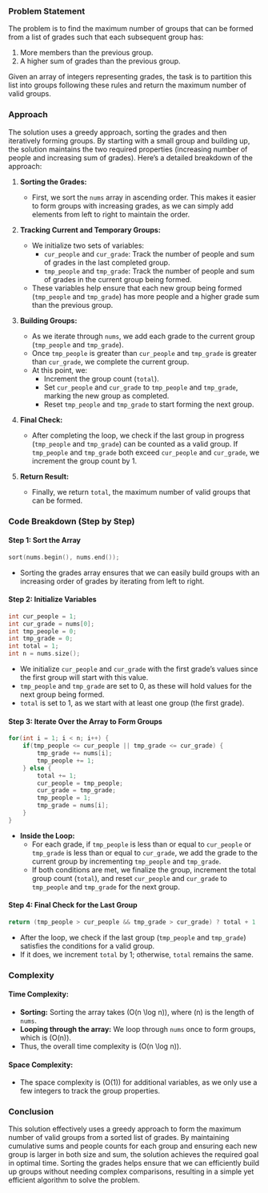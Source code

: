 ### Problem Statement

The problem is to find the maximum number of groups that can be formed from a list of grades such that each subsequent group has:
1. More members than the previous group.
2. A higher sum of grades than the previous group.

Given an array of integers representing grades, the task is to partition this list into groups following these rules and return the maximum number of valid groups.

### Approach

The solution uses a greedy approach, sorting the grades and then iteratively forming groups. By starting with a small group and building up, the solution maintains the two required properties (increasing number of people and increasing sum of grades). Here’s a detailed breakdown of the approach:

1. **Sorting the Grades:**  
   - First, we sort the `nums` array in ascending order. This makes it easier to form groups with increasing grades, as we can simply add elements from left to right to maintain the order.

2. **Tracking Current and Temporary Groups:**  
   - We initialize two sets of variables:
     - `cur_people` and `cur_grade`: Track the number of people and sum of grades in the last completed group.
     - `tmp_people` and `tmp_grade`: Track the number of people and sum of grades in the current group being formed.
   - These variables help ensure that each new group being formed (`tmp_people` and `tmp_grade`) has more people and a higher grade sum than the previous group.

3. **Building Groups:**  
   - As we iterate through `nums`, we add each grade to the current group (`tmp_people` and `tmp_grade`).
   - Once `tmp_people` is greater than `cur_people` and `tmp_grade` is greater than `cur_grade`, we complete the current group.
   - At this point, we:
     - Increment the group count (`total`).
     - Set `cur_people` and `cur_grade` to `tmp_people` and `tmp_grade`, marking the new group as completed.
     - Reset `tmp_people` and `tmp_grade` to start forming the next group.

4. **Final Check:**  
   - After completing the loop, we check if the last group in progress (`tmp_people` and `tmp_grade`) can be counted as a valid group. If `tmp_people` and `tmp_grade` both exceed `cur_people` and `cur_grade`, we increment the group count by 1.

5. **Return Result:**  
   - Finally, we return `total`, the maximum number of valid groups that can be formed.

### Code Breakdown (Step by Step)

#### Step 1: Sort the Array

```cpp
sort(nums.begin(), nums.end());
```

- Sorting the grades array ensures that we can easily build groups with an increasing order of grades by iterating from left to right.

#### Step 2: Initialize Variables

```cpp
int cur_people = 1;
int cur_grade = nums[0];
int tmp_people = 0;
int tmp_grade = 0;
int total = 1;
int n = nums.size();
```

- We initialize `cur_people` and `cur_grade` with the first grade’s values since the first group will start with this value.
- `tmp_people` and `tmp_grade` are set to 0, as these will hold values for the next group being formed.
- `total` is set to 1, as we start with at least one group (the first grade).

#### Step 3: Iterate Over the Array to Form Groups

```cpp
for(int i = 1; i < n; i++) {
    if(tmp_people <= cur_people || tmp_grade <= cur_grade) {
        tmp_grade += nums[i];
        tmp_people += 1;
    } else {
        total += 1;
        cur_people = tmp_people;
        cur_grade = tmp_grade;
        tmp_people = 1;
        tmp_grade = nums[i];
    }
}
```

- **Inside the Loop:**
  - For each grade, if `tmp_people` is less than or equal to `cur_people` or `tmp_grade` is less than or equal to `cur_grade`, we add the grade to the current group by incrementing `tmp_people` and `tmp_grade`.
  - If both conditions are met, we finalize the group, increment the total group count (`total`), and reset `cur_people` and `cur_grade` to `tmp_people` and `tmp_grade` for the next group.

#### Step 4: Final Check for the Last Group

```cpp
return (tmp_people > cur_people && tmp_grade > cur_grade) ? total + 1 : total;
```

- After the loop, we check if the last group (`tmp_people` and `tmp_grade`) satisfies the conditions for a valid group.
- If it does, we increment `total` by 1; otherwise, `total` remains the same.

### Complexity

#### Time Complexity:
- **Sorting:** Sorting the array takes \(O(n \log n)\), where \(n\) is the length of `nums`.
- **Looping through the array:** We loop through `nums` once to form groups, which is \(O(n)\).
- Thus, the overall time complexity is \(O(n \log n)\).

#### Space Complexity:
- The space complexity is \(O(1)\) for additional variables, as we only use a few integers to track the group properties.

### Conclusion

This solution effectively uses a greedy approach to form the maximum number of valid groups from a sorted list of grades. By maintaining cumulative sums and people counts for each group and ensuring each new group is larger in both size and sum, the solution achieves the required goal in optimal time. Sorting the grades helps ensure that we can efficiently build up groups without needing complex comparisons, resulting in a simple yet efficient algorithm to solve the problem.